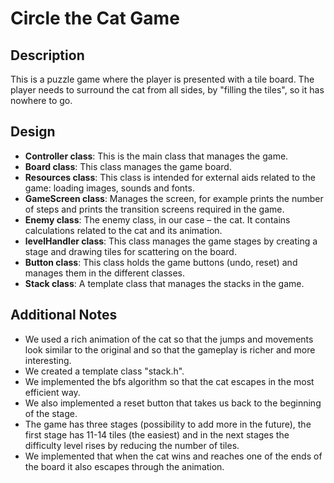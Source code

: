 # Circle the Cat Game

## Description
This is a puzzle game where the player is presented with a tile board. The player needs to surround the cat from all sides, by "filling the tiles", so it has nowhere to go.

## Design
- **Controller class**: This is the main class that manages the game.
- **Board class**: This class manages the game board.
- **Resources class**: This class is intended for external aids related to the game: loading images, sounds and fonts.
- **GameScreen class**: Manages the screen, for example prints the number of steps and prints the transition screens required in the game.
- **Enemy class**: The enemy class, in our case – the cat. It contains calculations related to the cat and its animation.
- **levelHandler class**: This class manages the game stages by creating a stage and drawing tiles for scattering on the board.
- **Button class**: This class holds the game buttons (undo, reset) and manages them in the different classes.
- **Stack class**: A template class that manages the stacks in the game.

## Additional Notes
- We used a rich animation of the cat so that the jumps and movements look similar to the original and so that the gameplay is richer and more interesting.
- We created a template class "stack.h".
- We implemented the bfs algorithm so that the cat escapes in the most efficient way.
- We also implemented a reset button that takes us back to the beginning of the stage.
- The game has three stages (possibility to add more in the future), the first stage has 11-14 tiles (the easiest) and in the next stages the difficulty level rises by reducing the number of tiles.
- We implemented that when the cat wins and reaches one of the ends of the board it also escapes through the animation.
